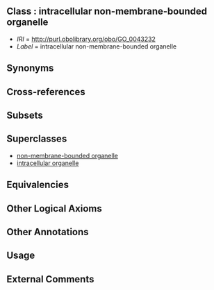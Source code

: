
## Class : intracellular non-membrane-bounded organelle

 * *IRI* = http://purl.obolibrary.org/obo/GO_0043232
 * *Label* = intracellular non-membrane-bounded organelle

## Synonyms


## Cross-references


## Subsets


## Superclasses

 * [non-membrane-bounded organelle](../../GO/28/GO_0043228.md)
 * [intracellular organelle](../../GO/29/GO_0043229.md)

## Equivalencies


## Other Logical Axioms


## Other Annotations


## Usage


## External Comments

